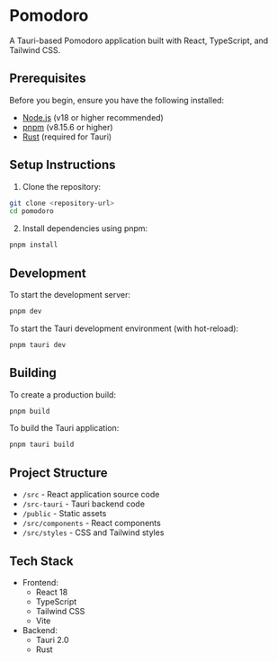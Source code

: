 # Pomodoro

A Tauri-based Pomodoro application built with React, TypeScript, and Tailwind CSS.

## Prerequisites

Before you begin, ensure you have the following installed:
- [Node.js](https://nodejs.org/) (v18 or higher recommended)
- [pnpm](https://pnpm.io/) (v8.15.6 or higher)
- [Rust](https://www.rust-lang.org/tools/install) (required for Tauri)

## Setup Instructions

1. Clone the repository:
```bash
git clone <repository-url>
cd pomodoro
```

2. Install dependencies using pnpm:
```bash
pnpm install
```

## Development

To start the development server:
```bash
pnpm dev
```

To start the Tauri development environment (with hot-reload):
```bash
pnpm tauri dev
```

## Building

To create a production build:
```bash
pnpm build
```

To build the Tauri application:
```bash
pnpm tauri build
```

## Project Structure

- `/src` - React application source code
- `/src-tauri` - Tauri backend code
- `/public` - Static assets
- `/src/components` - React components
- `/src/styles` - CSS and Tailwind styles

## Tech Stack

- Frontend:
  - React 18
  - TypeScript
  - Tailwind CSS
  - Vite
- Backend:
  - Tauri 2.0
  - Rust